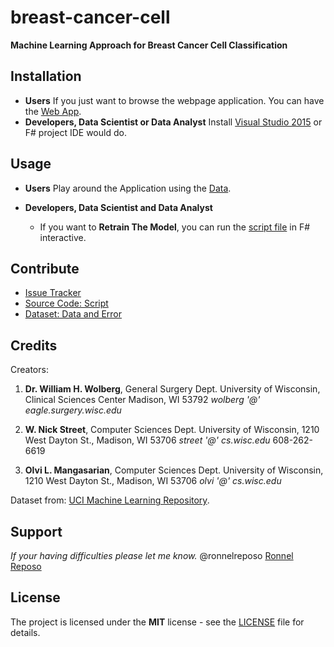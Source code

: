  # breast-cancer-cell #
 **Machine Learning Approach for Breast Cancer Cell Classification**

## Installation ##

- **Users** If you just want to browse the webpage application. You can have the [Web App](https://github.com/ronnelreposo/breast-cancer-cell/tree/master/web).
- **Developers, Data Scientist or Data Analyst** Install [Visual Studio 2015](https://www.visualstudio.com/downloads/) or F# project IDE would do.

## Usage ##

- **Users** Play around the Application using the [Data](https://github.com/ronnelreposo/cardiotocography/blob/master/data%20and%20error/cardiotocography.xlsx).

- **Developers, Data Scientist and Data Analyst**
  - If you want to **Retrain The Model**, you can run the [script file](https://github.com/ronnelreposo/breast-cancer-cell/blob/master/script.fsx) in F# interactive.

## Contribute ##

 - [Issue Tracker](https://github.com/ronnelreposo/breast-cancer-cell/issues)
 - [Source Code: Script](https://github.com/ronnelreposo/breast-cancer-cell/blob/master/script.fsx)
 - [Dataset: Data and Error](https://github.com/ronnelreposo/breast-cancer-cell/tree/master/dataset)

## Credits ##
Creators:

  1. **Dr. William H. Wolberg**, General Surgery Dept. 
  University of Wisconsin, Clinical Sciences Center 
  Madison, WI 53792 
  *wolberg '@' eagle.surgery.wisc.edu*

  1. **W. Nick Street**, Computer Sciences Dept. 
  University of Wisconsin, 1210 West Dayton St., Madison, WI 53706 
  *street '@' cs.wisc.edu* 608-262-6619 

  1. **Olvi L. Mangasarian**, Computer Sciences Dept. 
  University of Wisconsin, 1210 West Dayton St., Madison, WI 53706 
  *olvi '@' cs.wisc.edu* 

  Dataset from: [UCI Machine Learning Repository](https://archive.ics.uci.edu/ml/datasets.html).

## Support ##

 *If your having difficulties please let me know.* @ronnelreposo [Ronnel Reposo](ronnel.reposo@gmail.com)

## License ##
 
The project is licensed under the **MIT** license - see the [LICENSE](https://github.com/ronnelreposo/breast-cancer-cell/blob/master/LICENSE) file for details.
